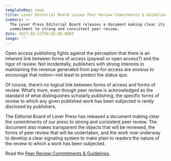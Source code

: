 ```yaml
---
templateKey: news
title: Lever Editorial Board issues Peer Review Commitments & Guidelines
summary: >-
  The Lever Press Editorial Board releases a document making clear its
  commitment to strong and consistent peer review.
date: 2017-03-21T04:56:00.000Z
image: ''
---
```

Open access publishing fights against the perception that there is an inherent link between forms of access (paywall or open access?) and the rigor of review. Not incidentally, publishers with strong interests in maintaining the revenue generated from pay-for-access are anxious to encourage that notion—not least to protect the status quo.

Of course, there’s no logical link between forms of access and forms of review. What’s more, even though peer review is acknowledged as the standard of what distinguishes scholarly publishing, the specific forms of review to which any given published work has been subjected is rarely disclosed by publishers.

The Editorial Board of Lever Press has released a document making clear the commitments of our press to strong and consistent peer review. The document also makes transparent the objects that will be reviewed, the forms of peer review that will be undertaken, and the work now underway to develop a clear signaling system to make plain to readers the nature of the review to which a work has been subjected.

Read the [Peer Review Commitments & Guidelines](/peerreview).
